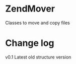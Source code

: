 # ZendMover

Classes to move and copy files

Change log
==========

v0.1
Latest old structure version